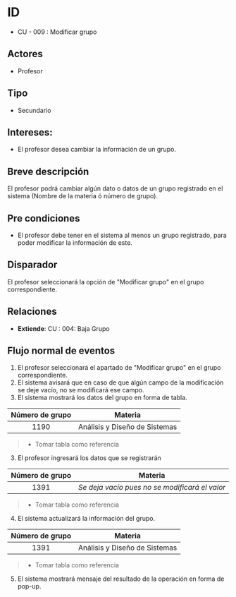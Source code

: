 # ID
- CU - 009 : Modificar grupo
   
## Actores
 * Profesor
    
## Tipo 
 * Secundario
   
## Intereses:
- El profesor desea cambiar la información de un grupo. 
  
## Breve descripción
El profesor podrá cambiar algún dato o datos de un grupo registrado en el sistema (Nombre de la materia ó número de grupo).

## Pre condiciones
- El profesor debe tener en el sistema al menos un grupo registrado, para poder modificar la información de este.

## Disparador
El profesor seleccionará la opción de "Modificar grupo" en el grupo correspondiente.

## Relaciones
- **Extiende**: CU : 004: Baja Grupo

## Flujo normal de eventos
1. El profesor seleccionará el apartado de "Modificar grupo" en el grupo correspondiente.
2. El sistema avisará que en caso de que algún campo de la modificación se deje vacío, no se modificará ese campo.
3. El sistema mostrará los datos del grupo en forma de tabla.

| Número de grupo | Materia |
|:----:|:----:|
|1190| Análisis y Diseño de Sistemas|
>* Tomar tabla como referencia

3. El profesor ingresará los datos que se registrarán

| Número de grupo | Materia |
|:----:|:----:|
|1391| *Se deja vacío pues no se modificará el valor*|
>* Tomar tabla como referencia

4. El sistema actualizará la información del grupo.

| Número de grupo | Materia |
|:----:|:----:|
|1391| Análisis y Diseño de Sistemas|
>* Tomar tabla como referencia

5. El sistema mostrará mensaje del resultado de la operación en forma de pop-up.
